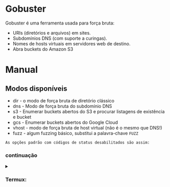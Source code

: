 
# Gobuster 
Gobuster é uma ferramenta usada para força bruta:

- URIs (diretórios e arquivos) em sites.
- Subdomínios DNS (com suporte a curingas).
- Nomes de hosts virtuais em servidores web de destino.
- Abra buckets do Amazon S3

# Manual

## Modos disponíveis

- dir - o modo de força bruta de diretório clássico
- dns - Modo de força bruta do subdomínio DNS
- s3 - Enumerar buckets abertos do S3 e procurar listagens de existência e bucket
- gcs - Enumerar buckets abertos do Google Cloud
- vhost - modo de força bruta de host virtual (não é o mesmo que DNS!)
- fuzz - algum fuzzing básico, substitui a palavra-chave `FUZZ`



```text
As opções padrão com códigos de status desabilitados são assim:
```
 <summary><h3>continuação</h3></summary>


<details>
  <summary><h3>Termux:</h3></summary>

```text
termux-setup-storage 
termux-change-repo 
apt update -y
apt upgrade -y 
pkg install golang git -y 
git clone https://github.com/OJ/gobuster 
mv gobuster /data/data/com.termux/files/usr/lib/go/src/ 
go mod init gobuster 
go get github.com/OJ/gobuster/v3/cli/cmd 
go run gobuster
 ```
   
  
  <details>
  <summary><h3>Debian:</h3></summary>
          
 ```
apt-get update -y
apt-get upgrade -y 
apt-get install golang git -y 
git clone https://github.com/OJ/gobuster 
mv gobuster /data/data/com.termux/files/usr/lib/go/src/ 
go mod init gobuster 
go get github.com/OJ/gobuster/v3/cli/cmd 
go run gobuster
```    
    
    

